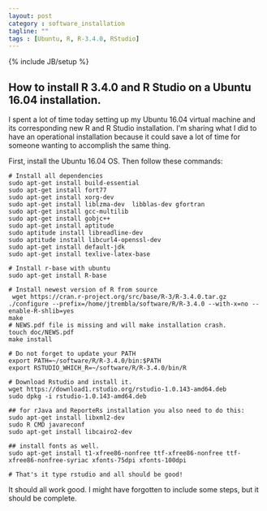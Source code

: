 ```yaml
---
layout: post
category : software_installation
tagline: ""
tags : [Ubuntu, R, R-3.4.0, RStudio]
---
```

{% include JB/setup %}

## How to install R 3.4.0 and R Studio on a Ubuntu 16.04 installation.
I spent a lot of time today setting up my Ubuntu 16.04 virtual machine and its corresponding new R and R Studio installation. I'm sharing what I did to have an operational installation because it could save a lot of time for someone wanting to accomplish the same thing.

First, install the Ubuntu 16.04 OS. Then follow these commands:

```
# Install all dependencies
sudo apt-get install build-essential
sudo apt-get install fort77
sudo apt-get install xorg-dev
sudo apt-get install liblzma-dev  libblas-dev gfortran
sudo apt-get install gcc-multilib
sudo apt-get install gobjc++
sudo apt-get install aptitude
sudo aptitude install libreadline-dev
sudo aptitude install libcurl4-openssl-dev
sudo apt-get install default-jdk
sudo apt-get install texlive-latex-base

# Install r-base with ubuntu
sudo apt-get install R-base

# Install newest version of R from source
 wget https://cran.r-project.org/src/base/R-3/R-3.4.0.tar.gz
./configure --prefix=/home/jtrembla/software/R/R-3.4.0 --with-x=no --enable-R-shlib=yes
make
# NEWS.pdf file is missing and will make installation crash.
touch doc/NEWS.pdf
make install

# Do not forget to update your PATH
export PATH=~/software/R/R-3.4.0/bin:$PATH
export RSTUDIO_WHICH_R=~/software/R/R-3.4.0/bin/R

# Download Rstudio and install it.
wget https://download1.rstudio.org/rstudio-1.0.143-amd64.deb
sudo dpkg -i rstudio-1.0.143-amd64.deb

## for rJava and ReporteRs installation you also need to do this:
sudo apt-get install libxml2-dev
sudo R CMD javareconf
sudo apt-get install libcairo2-dev 

## install fonts as well.
sudo apt-get install t1-xfree86-nonfree ttf-xfree86-nonfree ttf-xfree86-nonfree-syriac xfonts-75dpi xfonts-100dpi

# That's it type rstudio and all should be good!

```
It should all work good. I might have forgotten to include some steps, but it should be complete. 


